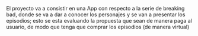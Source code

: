 El proyecto va a consistir en una App con respecto a la serie de breaking bad, donde se va a dar a conocer los personajes y se van a presentar los episodios; esto se esta evaluando la propuesta que sean de manera paga al usuario, de modo que tenga que comprar los episodios (de manera virtual)
